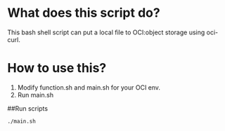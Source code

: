 # What does this script do?
This bash shell script can put a local file to OCI:object storage using oci-curl.

# How to use this?
1. Modify function.sh and main.sh for your OCI env.
2. Run main.sh 

##Run scripts
```
./main.sh
```
